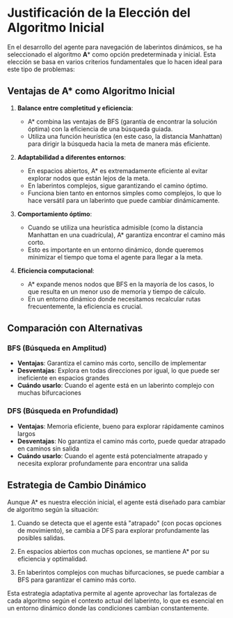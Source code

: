 # Justificación de la Elección del Algoritmo Inicial

En el desarrollo del agente para navegación de laberintos dinámicos, se ha seleccionado el algoritmo **A*** como opción predeterminada y inicial. Esta elección se basa en varios criterios fundamentales que lo hacen ideal para este tipo de problemas:

## Ventajas de A* como Algoritmo Inicial

1. **Balance entre completitud y eficiencia**: 
   - A* combina las ventajas de BFS (garantía de encontrar la solución óptima) con la eficiencia de una búsqueda guiada.
   - Utiliza una función heurística (en este caso, la distancia Manhattan) para dirigir la búsqueda hacia la meta de manera más eficiente.

2. **Adaptabilidad a diferentes entornos**:
   - En espacios abiertos, A* es extremadamente eficiente al evitar explorar nodos que están lejos de la meta.
   - En laberintos complejos, sigue garantizando el camino óptimo.
   - Funciona bien tanto en entornos simples como complejos, lo que lo hace versátil para un laberinto que puede cambiar dinámicamente.

3. **Comportamiento óptimo**:
   - Cuando se utiliza una heurística admisible (como la distancia Manhattan en una cuadrícula), A* garantiza encontrar el camino más corto.
   - Esto es importante en un entorno dinámico, donde queremos minimizar el tiempo que toma el agente para llegar a la meta.

4. **Eficiencia computacional**:
   - A* expande menos nodos que BFS en la mayoría de los casos, lo que resulta en un menor uso de memoria y tiempo de cálculo.
   - En un entorno dinámico donde necesitamos recalcular rutas frecuentemente, la eficiencia es crucial.

## Comparación con Alternativas

### BFS (Búsqueda en Amplitud)
- **Ventajas**: Garantiza el camino más corto, sencillo de implementar
- **Desventajas**: Explora en todas direcciones por igual, lo que puede ser ineficiente en espacios grandes
- **Cuándo usarlo**: Cuando el agente está en un laberinto complejo con muchas bifurcaciones

### DFS (Búsqueda en Profundidad)
- **Ventajas**: Memoria eficiente, bueno para explorar rápidamente caminos largos
- **Desventajas**: No garantiza el camino más corto, puede quedar atrapado en caminos sin salida
- **Cuándo usarlo**: Cuando el agente está potencialmente atrapado y necesita explorar profundamente para encontrar una salida

## Estrategia de Cambio Dinámico

Aunque A* es nuestra elección inicial, el agente está diseñado para cambiar de algoritmo según la situación:

1. Cuando se detecta que el agente está "atrapado" (con pocas opciones de movimiento), se cambia a DFS para explorar profundamente las posibles salidas.

2. En espacios abiertos con muchas opciones, se mantiene A* por su eficiencia y optimalidad.

3. En laberintos complejos con muchas bifurcaciones, se puede cambiar a BFS para garantizar el camino más corto.

Esta estrategia adaptativa permite al agente aprovechar las fortalezas de cada algoritmo según el contexto actual del laberinto, lo que es esencial en un entorno dinámico donde las condiciones cambian constantemente. 